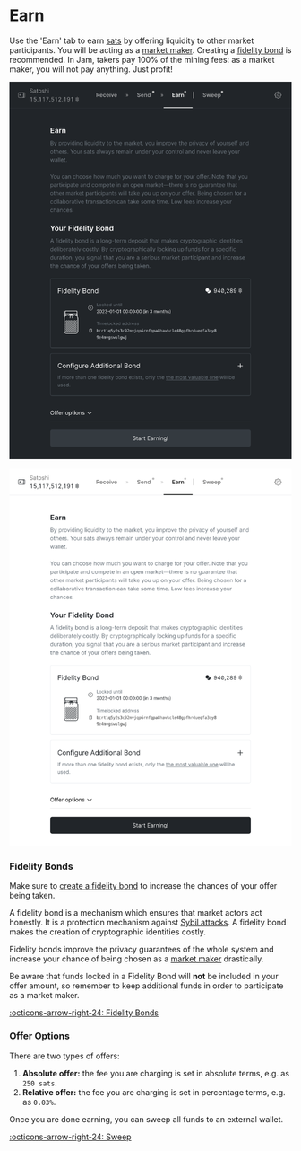 # Earn

Use the 'Earn' tab to earn [sats][sats] by offering liquidity to other market
participants. You will be acting as a [market maker][maker]. Creating a
[fidelity bond][bond] is recommended.
In Jam, takers pay 100% of the mining fees: as a market maker, you will not pay anything. Just profit!

[sats]: /glossary/#sats
[bond]: /glossary/#fidelity-bond

![](../assets/interface/earn.png#only-dark)

![](../assets/interface/earn-light.png#only-light)

### Fidelity Bonds

Make sure to [create a fidelity bond][fb] to increase the chances of your offer
being taken.

A fidelity bond is a mechanism which ensures that market actors act honestly. It
is a protection mechanism against [Sybil attacks][sybil]. A fidelity bond makes
the creation of cryptographic identities costly.

Fidelity bonds improve the privacy guarantees of the whole system and increase
your chance of being chosen as a [market maker][maker] drastically.

Be aware that funds locked in a Fidelity Bond will **not** be included in your offer amount,
so remember to keep additional funds in order to participate as a market maker.

[:octicons-arrow-right-24: Fidelity Bonds][fb]

[fb]: fidelity-bonds.md
[sybil]: /glossary/#sybil-attack
[maker]: /glossary/#maker

### Offer Options

There are two types of offers:

1. **Absolute offer:** the fee you are charging is set in absolute terms, e.g. as `250 sats`.
2. **Relative offer:** the fee you are charging is set in percentage terms, e.g. as `0.03%`.

Once you are done earning, you can sweep all funds to an external wallet.

[:octicons-arrow-right-24: Sweep][sweep]

[sweep]: 04-sweep.md
